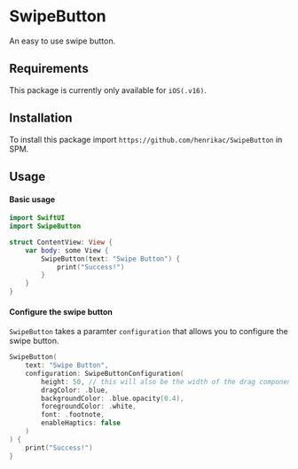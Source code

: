 # SwipeButton

An easy to use swipe button.

## Requirements

This package is currently only available for `iOS(.v16)`.

## Installation

To install this package import `https://github.com/henrikac/SwipeButton` in SPM.

## Usage

#### Basic usage

```swift
import SwiftUI
import SwipeButton

struct ContentView: View {
    var body: some View {
        SwipeButton(text: "Swipe Button") {
            print("Success!")
        }
    }
}
```

#### Configure the swipe button

`SwipeButton` takes a paramter `configuration` that allows you to configure the swipe button.

```swift
SwipeButton(
    text: "Swipe Button",
    configuration: SwipeButtonConfiguration(
        height: 50, // this will also be the width of the drag component
        dragColor: .blue,
        backgroundColor: .blue.opacity(0.4),
        foregroundColor: .white,
        font: .footnote,
        enableHaptics: false
    )
) {
    print("Success!")
}
```
